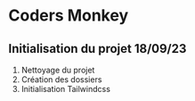 
# Coders Monkey 

## Initialisation du projet 18/09/23
1. Nettoyage du projet
2. Création des dossiers
3. Initialisation Tailwindcss

